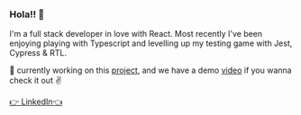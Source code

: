 ### Hola!! 👋

I'm a full stack developer in love with React. Most recently I've been enjoying playing with Typescript and levelling up my testing game with Jest, Cypress & RTL.

🎈 currently working on this <a href="https://github.com/hucki/grouptripper">project</a>, and we have a demo <a href="https://www.youtube.com/watch?v=22KtdN9gaAA">video</a> if you wanna check it out ✌️

<a href="https://www.linkedin.com/in/mohmedak/">👉 LinkedIn👈</a>


<!--
**MohammedAK1991/MohammedAK1991** is a ✨ _special_ ✨ repository because its `README.md` (this file) appears on your GitHub profile.

Here are some ideas to get you started:

- 🔭 I’m currently working on ...
- 🌱 I’m currently learning ...
- 👯 I’m looking to collaborate on ...
- 🤔 I’m looking for help with ...
- 💬 Ask me about ...
- 📫 How to reach me: ...
- 😄 Pronouns: ...
- ⚡ Fun fact: ...
-->
